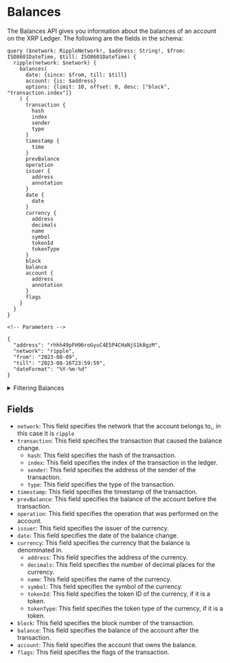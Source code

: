 # Balances

The Balances API gives you information about the balances of an account on the XRP Ledger. The following are the fields in the schema:

```
query ($network: RippleNetwork!, $address: String!, $from: ISO8601DateTime, $till: ISO8601DateTime) {
  ripple(network: $network) {
    balances(
      date: {since: $from, till: $till}
      account: {is: $address}
      options: {limit: 10, offset: 0, desc: ["block", "transaction.index"]}
    ) {
      transaction {
        hash
        index
        sender
        type
      }
      timestamp {
        time
      }
      prevBalance
      operation
      issuer {
        address
        annotation
      }
      date {
        date
      }
      currency {
        address
        decimals
        name
        symbol
        tokenId
        tokenType
      }
      block
      balance
      account {
        address
        annotation
      }
      flags
    }
  }
}

<!-- Parameters -->

{
  "address": "rhhh49pFH96roGyuC4E5P4CHaNjS1k8gzM",
  "network": "ripple",
  "from": "2023-08-09",
  "till": "2023-08-16T23:59:59",
  "dateFormat": "%Y-%m-%d"
}
```

<details><summary>Filtering Balances</summary>

- `date`: This field specifies the date and time range for the balance history.

- `account`: This field specifies the address of the account that the balance history is needed.
- `options`: This field specifies the options for the query, such as the order of the results and the number of results to return.

- `transactionType`: This field specifies the type of transaction that caused the balance change.
- `transactionSender`: This field specifies the address of the sender of the transaction.
- `transactionIndex`: This field specifies the index of the transaction in the ledger.
- `transactionHash`: This field specifies the hash of the transaction.
- `prevLedgerSequence`: This field specifies the previous ledger sequence of the transaction.
- `time`: This field specifies the timestamp of the transaction.
- `prevBalance`: This field specifies the balance of the account before the transaction.
- `operation`: This field specifies the operation that was performed on the account.
- `issuer`: This field specifies the issuer of the currency.
- `flags`: This field specifies the flags of the transaction.
- `currencySymbol`: This field specifies the symbol of the currency that the balance is denominated in.
- `block`: This field specifies the block number of the transaction.
- `balance`: This field specifies the balance of the account after the transaction.
- `any`A catch-all field ( OR Logic) that can be used to filter on any other field in the payments API.

</details>

## Fields

- `network`: This field specifies the network that the account belongs to,, in this case it is `ripple`
- `transaction`: This field specifies the transaction that caused the balance change.
  - `hash`: This field specifies the hash of the transaction.
  - `index`: This field specifies the index of the transaction in the ledger.
  - `sender`: This field specifies the address of the sender of the transaction.
  - `type`: This field specifies the type of the transaction.
- `timestamp`: This field specifies the timestamp of the transaction.
- `prevBalance`: This field specifies the balance of the account before the transaction.
- `operation`: This field specifies the operation that was performed on the account.
- `issuer`: This field specifies the issuer of the currency.
- `date`: This field specifies the date of the balance change.
- `currency`: This field specifies the currency that the balance is denominated in.
  - `address`: This field specifies the address of the currency.
  - `decimals`: This field specifies the number of decimal places for the currency.
  - `name`: This field specifies the name of the currency.
  - `symbol`: This field specifies the symbol of the currency.
  - `tokenId`: This field specifies the token ID of the currency, if it is a token.
  - `tokenType`: This field specifies the token type of the currency, if it is a token.
- `block`: This field specifies the block number of the transaction.
- `balance`: This field specifies the balance of the account after the transaction.
- `account`: This field specifies the account that owns the balance.
- `flags`: This field specifies the flags of the transaction.
